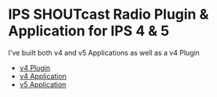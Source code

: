 # IPS SHOUTcast Radio Plugin & Application for IPS 4 & 5

I've built both v4 and v5 Applications as well as a v4 Plugin

- <a href="https://github.com/gaza1994/IPS4-SHOUTcast-Plugin">v4 Plugin</a>
- <a href="https://github.com/gaza1994/IPS4-SHOUTcast-Plugin](https://github.com/gaza1994/IPS-Radio-Application">v4 Application</a>
- <a href="https://github.com/gaza1994/IPS-Radio-Application/tree/v5">v5 Application</a>
